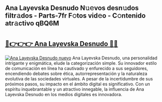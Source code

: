 ## Ana Layevska Desnudo N𝚞𝚎vos desn𝚞dos filtr𝚊dos - Parts-7fr F𝚘tos vid𝚎o - C𝚘ntenido atr𝚊ctivo qBQ6M

# <h2><a href="http://mbe0a05.tromn.icu/?c=Ana+Layevska+Desnudo">🔗👉👉👉 Ana Layevska Desnudo 🔗🔗</a></h2>

[![Ana Layevska Desnudo nuevo](https://i.imgur.com/pEAQMta.gif)](http://mbe0a05.tromn.icu/?c=Ana+Layevska+Desnudo)
Ana Layevska Desnudo, una personalidad intrigante y enigmática, elude la categorización simple. Su innovador estilo de comunicación en línea ha cautivado y enfurecido a sus seguidores, encendiendo debates sobre ética, autorrepresentación y la naturaleza evolutiva de las sociedades virtuales. A pesar de la incertidumbre de sus próximos pasos, su impacto en el ámbito digital es significativo. Con un espíritu inquebrantable y un atractivo innegable, la influencia de Ana Layevska Desnudo en los medios digitales es innovadora.
